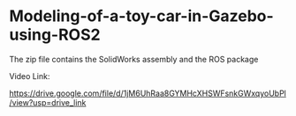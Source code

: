 # Modeling-of-a-toy-car-in-Gazebo-using-ROS2

The zip file contains the SolidWorks assembly and the ROS package

Video Link:

https://drive.google.com/file/d/1jM6UhRaa8GYMHcXHSWFsnkGWxqyoUbPl/view?usp=drive_link
